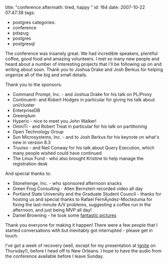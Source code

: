title: "conference aftermath: tired, happy "
id: 164
date: 2007-10-22 07:47:38
tags: 
- postgres
categories: 
- conference
- pdxpug
- postgres
- postgresql

The conference was insanely great. We had incredible speakers, plentiful coffee, good food and amazing volunteers. I met so many new people and heard about a number of interesting projects that I'll be following up on and writing about soon. Thank you to Joshua Drake and Josh Berkus for helping organize all of the big and small details.

Thank you to the sponsors: 

*   Command Prompt, Inc. - and Joshua Drake for his talk on PL/Proxy
*   Continuent- and Robert Hodges in particular for giving his talk about uni/cluster
*   EnterpriseDB
*   Greenplum
*   Hyperic - nice to meet you John Walker!
*   OmniTi - and Robert Treat in particular for his talk on partitioning
*   Open Technology Group
*   Sun Microsystems, Inc. - and to Josh Berkus for his keynote on what's new in version 8.3
*   Truviso - and Neil Conway for his talk about Query Execution, which many people wished could have continued
*   The Linux Fund - who also brought Kristine to help manage the registration desk

And special thanks to: 

*   Stonehenge, Inc. - who sponsored afternoon snacks
*   Green Frog Consulting - Allen Bernstein recorded video all day
*   Portland State University and the Graduate Student Council - thanks for hosting us and special thanks to Rafael FernÃ¡ndez-Moctezuma for fixing the last-minute A/V problems, suggesting a coffee run in the afternoon, and just being MVP all day!
*   Daniel Browning - he took some [fantastic pictures](http://db.endpoint.com/pgcon07/)

Thank you everyone for making it happen!  There were a few people that I started conversations with but inevitably got interrupted - please get in touch. 

I've got a week of recovery (well, except for my presentation at [Ignite](http://www.igniteportland.com/) on Thursday!), before I head off to New Orleans. I hope to have the audio from the conference available before I leave Sunday. 
